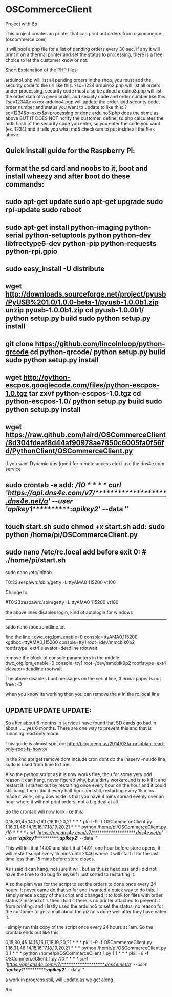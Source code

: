 OSCommerceClient
================

Project with Bo

This project creates an printer that can print out orders from oscommerce (oscommerce.com)

It will pool a php file for a list of pending orders every 30 sec, if any it will print it on a thermal printer and set the status to processing, there is a free choice to let the customer know or not.

Short Explanation of the PHP files:

arduino1.php will list all pending orders in the shop, you must add the security code to the url like this: ?sc=1234
arduino2.php will list all orders under processing, security code must also be added
arduino3.php will list the order data of a given order. add secuity code and order number like this ?sc=1234&o=xxxx
arduino4.pgp will update the order. add security code, order number and status you want to update to like this: ?sc=1234&o=xxxx&s=processing or done
arduino5.php does the same as above BUT IT DOES NOT notify the customer.
define_sc.php calculates the md5 hash of the security code you enter, so you enter the code you want (ex. 1234) and it tells you what md5 checksum to put inside all the files above.

Quick install guide for the Raspberry Pi:
-----------------------------------------

format the sd card and noobs to it, boot and install wheezy and after boot do these commands:
------------------
sudo apt-get update
sudo apt-get upgrade
sudo rpi-update
sudo reboot
------------------
sudo apt-get install python-imaging python-serial python-setuptools python python-dev libfreetype6-dev python-pip python-requests python-rpi.gpio
------------------
sudo easy_install -U distribute
------------------
wget http://downloads.sourceforge.net/project/pyusb/PyUSB%201.0/1.0.0-beta-1/pyusb-1.0.0b1.zip
unzip pyusb-1.0.0b1.zip
cd pyusb-1.0.0b1/
python setup.py build
sudo python setup.py install
------------------
git clone https://github.com/lincolnloop/python-qrcode
cd python-qrcode/
python setup.py build
sudo python setup.py install
------------------
wget http://python-escpos.googlecode.com/files/python-escpos-1.0.tgz
tar zxvf python-escpos-1.0.tgz
cd python-escpos-1.0/
python setup.py build
sudo python setup.py install
------------------
wget https://raw.github.com/laird/OSCommerceClient/8d304fdeaf8d44af90978ae7850c6005fa0f56fd/PythonClient/OSCommerceClient.py
------------------
if you want Dynamic dns (good for remote access etc) i use the dns4e.com service

sudo crontab -e
add: */10 * * * *   curl 'https://api.dns4e.com/v7/*******************.dns4e.net/a' --user '******apikey1*****************:*****************apikey2*****************' --data ''
------------------
touch start.sh
sudo chmod +x start.sh
add: sudo python /home/pi/OSCommerceClient.py
------------------
sudo nano /etc/rc.local
add before exit 0: # ./home/pi/start.sh
------------------
sudo nano /etc/inittab

T0:23:respawn:/sbin/getty -L ttyAMA0 115200 vt100

Change to

#T0:23:respawn:/sbin/getty -L ttyAMA0 115200 vt100

the above lines disables login, kind of autologin for windows

------------------
sudo nano /boot/cmdline.txt

find the line : dwc_otg.lpm_enable=0 console=ttyAMA0,115200 kgdboc=ttyAMA0,115200 console=tty1 root=/dev/mmcblk0p2 rootfstype=ext4 elevator=deadline rootwait

remove the block of console parameters in the middle: dwc_otg.lpm_enable=0 console=tty1 root=/dev/mmcblk0p2 rootfstype=ext4 elevator=deadline rootwait

The above disables boot messages on the serial line, thermal paper is not free :-D


when you know its working then you can remove the # in the rc.local line


UPDATE UPDATE UPDATE:
---------------------

So after about 6 months in service i have found that SD cards go bad in about...... yes 6 months. There are one way to prevent this and that is runnning read only mode.

This guide is almost spot on: http://blog.gegg.us/2014/03/a-raspbian-read-only-root-fs-howto/

in the 2nd apt get remove dont include cron
dont do the insserv -r sudo line, sudo is used from time to time.

Also the python script as it is now works fine, thou for some very odd reason it can hang, never figured why, but a dirty workaround is to kill it and restart it. I started out by restarting once every hour on the hour and it could still hang, then i did it every half hour and still, restarting every 15 mins made it work, only downside is that you have 4 mins spread evenly over an hour where it will not print orders, not a big deal at all.

So the crontab will now look like this:

0,15,30,45 14,15,16,17,18,19,20,21 * * * pkill -9 -f OSCommerceClient.py
1,16,31,46 14,15,16,17,18,19,20,21 * * * python /home/pi/OSCommerceClient.py
*/10 * * * *   curl 'https://api.dns4e.com/v7/*******************.dns4e.net/a' --user '******apikey1*****************:*****************apikey2*****************' --data ''

This will kill it at 14:00 and start it at 14:01, one hour before store opens, it will restart script every 15 mins until 21:46 where it will start it for the last time less than 15 mins before store closes.

As i said it can hang, not sure it will, but as this is headless and i did not have the time to do bug fix myself i just sorted to restarting it. 

Also the plan was for the script to set the orders to done once every 24 hours. It never came do that so far and i wanted a quick way to do this. I simply made a copy of the script and changed it to look for files with order status 2 instead of 1. then i told it there is no printer attached to prevent it from printing. and i lastly used the arduino5 to set the status, no reason for the customer to get a mail about the pizza is done well after they have eaten it.

i simply run this copy of the script once every 24 hours at 1am. So the crontab ends out like this:

0,15,30,45 14,15,16,17,18,19,20,21 * * * pkill -9 -f OSCommerceClient.py
1,16,31,46 14,15,16,17,18,19,20,21 * * * python /home/pi/OSCommerceClient.py
0 1 * * * python /home/pi/OSCommerceClient_1.py
1 1 * * * pkill -9 -f OSCommerceClient_1.py
*/10 * * * *   curl 'https://api.dns4e.com/v7/*******************.dns4e.net/a' --user '******apikey1*****************:*****************apikey2*****************' --data ''

a work in progress still, will update as we get along


/bo
